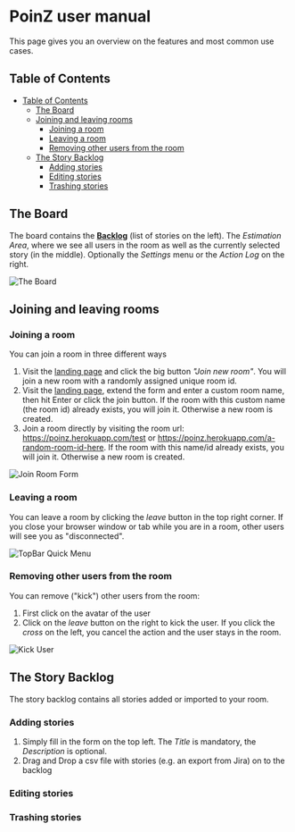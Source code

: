 # PoinZ user manual

This page gives you an overview on the features and most common use cases.

## Table of Contents

* [Table of Contents](#table-of-contents)
  * [The Board](#the-board)
  * [Joining and leaving rooms](#joining-and-leaving-rooms)
     * [Joining a room](#joining-a-room)
     * [Leaving a room](#leaving-a-room)
     * [Removing other users from the room](#removing-other-users-from-the-room)
  * [The Story Backlog](#the-story-backlog)
     * [Adding stories](#adding-stories)
     * [Editing stories](#editing-stories)
     * [Trashing stories](#trashing-stories)



## The Board

The board contains the [**Backlog**](#the-story-backlog) (list of stories on the left). The *Estimation Area*, where we see all users in the room as well as the currently selected story (in the middle). Optionally the *Settings* menu or the *Action Log* on the right.

![The Board](https://user-images.githubusercontent.com/1777143/97100788-84ded180-1697-11eb-9737-6ef82b5fc73b.png)

## Joining and leaving rooms

### Joining a room

You can join a room in three different ways

1. Visit the [landing page](https://poinz.herokuapp.com/) and click the big button *"Join new room"*. You will join a new room with a randomly assigned unique room id.
2. Visit the [landing page](https://poinz.herokuapp.com/), extend the form and enter a custom room name, then hit Enter or click the join button. If the room with this custom name (the room id) already exists, you will join it. Otherwise a new room is created.
3. Join a room directly by visiting the room url:  https://poinz.herokuapp.com/test   or  https://poinz.herokuapp.com/a-random-room-id-here. If the room with this name/id already exists, you will join it. Otherwise a new room is created.

![Join Room Form](https://user-images.githubusercontent.com/1777143/97100613-89a28600-1695-11eb-9d03-94a482cc0678.png)

### Leaving a room

You can leave a room by clicking the *leave* button in the top right corner. If you close your browser window or tab while you are in a room, other users will see you as "disconnected".

![TopBar Quick Menu](https://user-images.githubusercontent.com/1777143/97100648-dd14d400-1695-11eb-88ac-53540c09608d.png)

### Removing other users from the room

You can remove ("kick") other users from the room:

1. First click on the avatar of the user
2. Click on the *leave* button on the right to kick the user. If you click the *cross* on the left, you cancel the action and the user stays in the room.


![Kick User](https://user-images.githubusercontent.com/1777143/97100674-4b599680-1696-11eb-94a0-892d65e43219.png)


## The Story Backlog

The story backlog contains all stories added or imported to your room.

### Adding stories

1. Simply fill in the form on the top left. The *Title* is mandatory, the *Description* is optional. 
2. Drag and Drop a csv file with stories (e.g. an export from Jira) on to the backlog

### Editing stories

### Trashing stories
